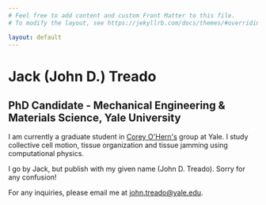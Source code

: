 ```yaml
---
# Feel free to add content and custom Front Matter to this file.
# To modify the layout, see https://jekyllrb.com/docs/themes/#overriding-theme-defaults

layout: default
---
```


# Jack (John D.) Treado
## PhD Candidate - Mechanical Engineering & Materials Science, Yale University

I am currently a graduate student in [Corey O'Hern's](https://jamming.research.yale.edu/) group at Yale. I study collective cell motion, tissue organization and tissue jamming using computational physics. 

I go by Jack, but publish with my given name (John D. Treado). Sorry for any confusion!

For any inquiries, please email me at [john.treado@yale.edu](mailto:john.treado@yale.edu). 